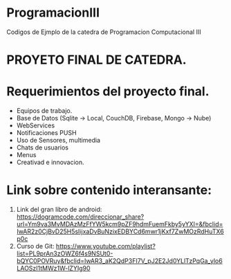 # ProgramacionIII
Codigos de Ejmplo de la catedra de Programacion Computacional III

# PROYETO FINAL DE CATEDRA.
# Requerimientos del proyecto final.
* Equipos de trabajo.
* Base de Datos (Sqlite -> Local, CouchDB, Firebase, Mongo -> Nube)
* WebServices
* Notificaciones PUSH
* Uso de Sensores, multimedia
* Chats de usuarios
* Menus 
* Creativad e innovacion.

# Link sobre contenido interansante:
1. Link del gran libro de android: https://dogramcode.com/direccionar_share?url=Ym9va3MvMDAzMzFfYW5kcm9pZF9hdmFuemFkby5yYXI=&fbclid=IwAR2z0CjBvD25H5sIijxaDvBuNzixEDBYCd6mwr1jKxf7ZwMOzRdHuTX6p0c
2. Curso de Git: https://www.youtube.com/playlist?list=PL9prAn3zOWZ6f4s9NSUt0-bQYC0POVRuy&fbclid=IwAR3_aK2QdP3FI7V_pJ2E2Jd0YLlTzPqGa_ylo6LAOSzI1tMWz1W-lZYIg90
